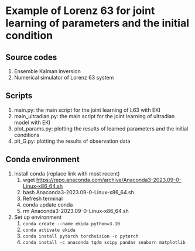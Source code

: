 # Example of Lorenz 63 for joint learning of parameters and the initial condition 

## Source codes
1. Ensemble Kalman inversion
2. Numerical simulator of Lorenz 63 system

## Scripts 
1. main.py: the main script for the joint learning of L63 with EKI
1. main_ultradian.py: the main script for the joint learning of ultradian model with EKI
2. plot_params.py: plotting the results of learned parameters and the initial conditions
3. plt_G.py: plotting the results of observation data

## Conda environment
1. Install conda (replace link with most recent)
   1. wget https://repo.anaconda.com/archive/Anaconda3-2023.09-0-Linux-x86_64.sh
   2. bash Anaconda3-2023.09-0-Linux-x86_64.sh
   3. Refresh terminal
   4. conda update conda
   5. rm Anaconda3-2023.09-0-Linux-x86_64.sh
2. Set up environment
   1. `conda create --name ekida python=3.10`
   2. `conda activate ekida`
   3. `conda install pytorch torchvision -c pytorch`
   4. `conda install -c anaconda tqdm scipy pandas seaborn matplotlib`